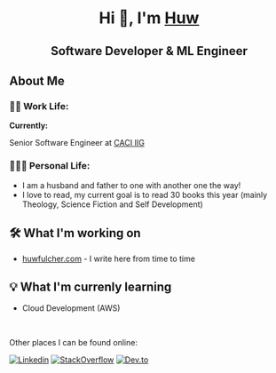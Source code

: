 <h1 align="center">Hi 👋, I'm <a href="https://huwfulcher.com">Huw</a></h1>
<h2 align="center">Software Developer & ML Engineer</h2>

## About Me
### 👨‍💻 Work Life:
<strong>Currently:</strong> 

Senior Software Engineer at [CACI IIG](https://www.caci-iig.co.uk)


### 👨‍👩‍👦 Personal Life:
- I am a husband and father to one with another one the way! 
- I love to read, my current goal is to read 30 books this year (mainly Theology, Science Fiction and Self Development) 


## 🛠️ What I'm working on
- [huwfulcher.com](https://huwfulcher.com) - I write here from time to time

## 💡 What I'm currenly learning
- Cloud Development (AWS)

</br>

Other places I can be found online:

[![Linkedin](https://img.shields.io/badge/linkedin-%230077B5.svg?&style=flat&logo=linkedin&logoColor=white&link=https://www.linkedin.com/in/huwfulcher/)](https://www.linkedin.com/in/huwfulcher/)
[![StackOverflow](https://img.shields.io/badge/-StackOverflow-orange?style=flat&logo=stackoverflow&logoColor=white&link=https://stackoverflow.com/users/3752895/hfulcher)](https://stackoverflow.com/users/3752895/hfulcher)
[![Dev.to](https://img.shields.io/badge/-DEV.TO-black?style=flat&logo=dev&logoColor=white&link=https://dev.to/huwfulcher)](https://dev.to/huwfulcher)
